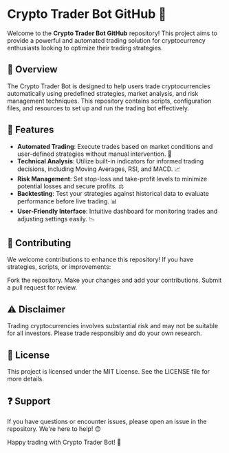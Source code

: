 # Crypto Trader Bot GitHub 🌟

Welcome to the **Crypto Trader Bot GitHub** repository! This project aims to provide a powerful and automated trading solution for cryptocurrency enthusiasts looking to optimize their trading strategies.

## 📌 Overview  
The Crypto Trader Bot is designed to help users trade cryptocurrencies automatically using predefined strategies, market analysis, and risk management techniques. This repository contains scripts, configuration files, and resources to set up and run the trading bot effectively.

## 🌟 Features  
- **Automated Trading**: Execute trades based on market conditions and user-defined strategies without manual intervention. 🤖  
- **Technical Analysis**: Utilize built-in indicators for informed trading decisions, including Moving Averages, RSI, and MACD. 📈  
- **Risk Management**: Set stop-loss and take-profit levels to minimize potential losses and secure profits. ⚖️  
- **Backtesting**: Test your strategies against historical data to evaluate performance before live trading. 📊  
- **User-Friendly Interface**: Intuitive dashboard for monitoring trades and adjusting settings easily. 📉  

## 🤝 Contributing
We welcome contributions to enhance this repository! If you have strategies, scripts, or improvements:

Fork the repository.
Make your changes and add your contributions.
Submit a pull request for review.

## ⚠️ Disclaimer
Trading cryptocurrencies involves substantial risk and may not be suitable for all investors. Please trade responsibly and do your own research.

## 📜 License
This project is licensed under the MIT License. See the LICENSE file for more details.

## ❓ Support
If you have questions or encounter issues, please open an issue in the repository. We're here to help! 😊

Happy trading with Crypto Trader Bot! 🌟